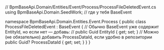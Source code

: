 // BpmBaseApi.Domain/Entities/Event/Process/ProcessFileDeletedEvent.cs
using BpmBaseApi.Domain.SeedWork; // где у тебя BaseEvent

namespace BpmBaseApi.Domain.Entities.Event.Process
{
    public class ProcessFileDeletedEvent : BaseEvent
    {
        // Обычно BaseEvent уже содержит EntityId, но если нет — добавь:
        // public Guid EntityId { get; set; }
        // Можно (не обязательно) добавить ProcessDataId, если удобно в репозитории
        public Guid? ProcessDataId { get; set; }
    }
}
